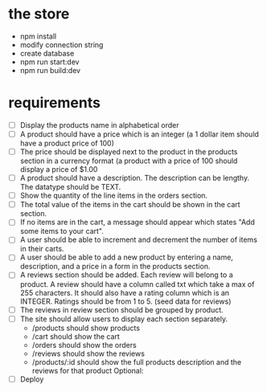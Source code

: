 # the store 

- npm install
- modify connection string
- create database
- npm run start:dev
- npm run build:dev

# requirements

- [ ] Display the products name in alphabetical order
- [ ] A product should have a price which is an integer (a 1 dollar item should have a product price of 100)
- [ ] The price should be displayed next to the product in the products section in a currency format (a product with a price of 100 should display a price of $1.00
- [ ] A product should have a description. The description can be lengthy. The datatype should be TEXT.
- [ ] Show the quantity of the line items in the orders section.
- [ ] The total value of the items in the cart should be shown in the cart section.
- [ ] If no items are in the cart, a message should appear which states "Add some items to your cart".
- [ ] A user should be able to increment and decrement the number of items in their carts.
- [ ] A user should be able to add a new product by entering a name, description, and a price in a form in the products section.
- [ ] A reviews section should be added. Each review will belong to a product. A review should have a column called txt which take a max of 255 characters. It should also have a rating column which is an INTEGER. Ratings should be from 1 to 5. (seed data for reviews)
- [ ] The reviews in review section should be grouped by product.
- [ ] The site should allow users to display each section separately.
  - /products should show products
  - /cart should show the cart
  - /orders should show the orders
  - /reviews should show the reviews 
  - /products/:id should show the full products description and the reviews for that product
Optional:
- [ ] Deploy
